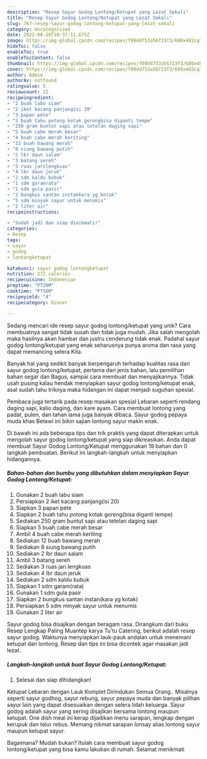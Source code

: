 ```yaml
---
description: "Resep Sayur Godog Lontong/Ketupat yang Lezat Sekali"
title: "Resep Sayur Godog Lontong/Ketupat yang Lezat Sekali"
slug: 767-resep-sayur-godog-lontong-ketupat-yang-lezat-sekali
category: Uncategorized
date: 2022-08-28T10:37:11.675Z
image: https://img-global.cpcdn.com/recipes/f09dd753a56723f3/680x482cq70/sayur-godog-lontongketupat-foto-resep-utama.jpg
hideToc: false
enableToc: true
enableTocContent: false
thumbnail: https://img-global.cpcdn.com/recipes/f09dd753a56723f3/680x482cq70/sayur-godog-lontongketupat-foto-resep-utama.jpg
cover: https://img-global.cpcdn.com/recipes/f09dd753a56723f3/680x482cq70/sayur-godog-lontongketupat-foto-resep-utama.jpg
author: Admin
authorAv: notfound
ratingvalue: 5
reviewcount: 12
recipeingredient:
- "2 buah labu siam"
- "2 iket kacang panjangisi 20"
- "3 papan pete"
- "2 buah tahu potong kotak gorengbisa diganti tempe"
- "250 gram buntut sapi atau tetelan daging sapi"
- "5 buah cabe merah besar"
- "4 buah cabe merah keriting"
- "12 buah bawang merah"
- "8 siung bawang putih"
- "2 lbr daun salam"
- "3 batang sereh"
- "3 ruas jarilengkuas"
- "4 lbr daun jeruk"
- "2 sdm kaldu bubuk"
- "1 sdm garamrata"
- "1 sdm gula pasir"
- "2 bungkus santan instankara yg kotak"
- "5 sdm minyak sayur untuk menumis"
- "2 liter air"
recipeinstructions:

- "Sudah jadi dan siap dinikmati!"
categories:
- Resep
tags:
- sayur
- godog
- lontongketupat

katakunci: sayur godog lontongketupat 
nutrition: 272 calories
recipecuisine: Indonesian
preptime: "PT20M"
cooktime: "PT56M"
recipeyield: "4"
recipecategory: Dinner

---
```





Sedang mencari ide resep sayur godog lontong/ketupat yang unik? Cara membuatnya sangat tidak susah dan tidak juga mudah. Jika salah mengolah maka hasilnya akan hambar dan justru cenderung tidak enak. Padahal sayur godog lontong/ketupat yang enak seharusnya punya aroma dan rasa yang dapat memancing selera Kita.





Banyak hal yang sedikit banyak berpengaruh terhadap kualitas rasa dari sayur godog lontong/ketupat, pertama dari jenis bahan, lalu pemilihan bahan segar dan Bagus, sampai cara membuat dan menyajikannya. Tidak usah pusing kalau hendak menyiapkan sayur godog lontong/ketupat enak,      asal sudah tahu triknya maka hidangan ini dapat menjadi suguhan spesial.














Pembaca juga tertarik pada resep masakan spesial Lebaran seperti rendang daging sapi, kalio daging, dan kare ayam. Cara membuat lontong yang padat, pulen, dan tahan lama juga banyak dibaca. Sayur godog pepaya muda khas Betawi ini bikin sajian lontong sayur makin enak.






Di bawah ini ada beberapa tips dan trik praktis yang dapat diterapkan untuk mengolah sayur godog lontong/ketupat yang siap dikreasikan. Anda dapat membuat Sayur Godog Lontong/Ketupat menggunakan 19 bahan dan 0 langkah pembuatan. Berikut ini langkah-langkah untuk menyiapkan hidangannya.

<!--inarticleads1-->

##### Bahan-bahan dan bumbu yang dibutuhkan dalam menyiapkan Sayur Godog Lontong/Ketupat:

1. Gunakan 2 buah labu siam
1. Persiapkan 2 iket kacang panjang(isi 20)
1. Siapkan 3 papan pete
1. Siapkan 2 buah tahu potong kotak goreng(bisa diganti tempe)
1. Sediakan 250 gram buntut sapi atau tetelan daging sapi
1. Siapkan 5 buah cabe merah besar
1. Ambil 4 buah cabe merah keriting
1. Sediakan 12 buah bawang merah
1. Sediakan 8 siung bawang putih
1. Sediakan 2 lbr daun salam
1. Ambil 3 batang sereh
1. Sediakan 3 ruas jari.lengkuas
1. Sediakan 4 lbr daun jeruk
1. Sediakan 2 sdm kaldu bubuk
1. Siapkan 1 sdm garam(rata)
1. Gunakan 1 sdm gula pasir
1. Siapkan 2 bungkus santan instan(kara yg kotak)
1. Persiapkan 5 sdm minyak sayur untuk menumis
1. Gunakan 2 liter air


Sayur godog bisa disajikan dengan beragam rasa. Dirangkum dari buku Resep Lengkap Paling Muantep karya Tu&#39;tu Catering, berikut adalah resep sayur godog. Waktunya menyiapkan lauk-pauk andalan untuk menemani ketupat dan lontong. Resep dan tips ini bisa dicontek agar masakan jadi lezat. 

<!--inarticleads2-->

##### Langkah-langkah untuk buat Sayur Godog Lontong/Ketupat:


1. Selesai dan siap dihidangkan!

Ketupat Lebaran dengan Lauk Komplet Dirindukan Semua Orang.. Misalnya seperti sayur godhog, sayur rebung, sayur pepaya muda dan banyak pilihan sayur lain yang dapat disesuaikan dengan selera lidah keluarga. Sayur godog adalah sayur yang sering disajikan bersama lontong maupun ketupat. One dish meal ini kerap dijadikan menu sarapan, lengkap dengan kerupuk dan telur rebus. Memang nikmat sarapan lonsay alias lontong sayur maupun ketupat sayur. 

Bagaimana? Mudah bukan? Itulah cara membuat sayur godog lontong/ketupat yang bisa kamu lakukan di rumah. Selamat menikmati
